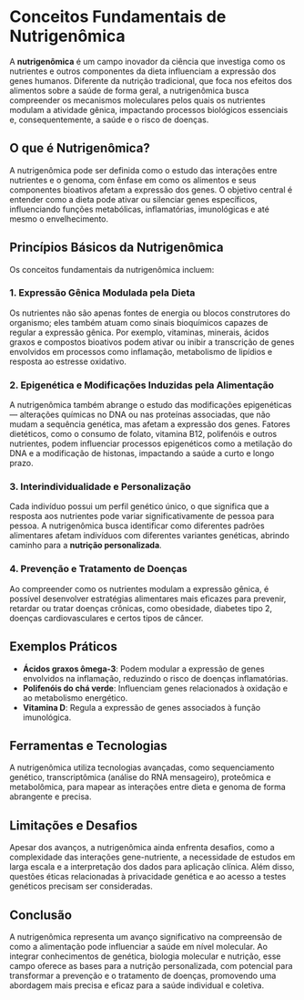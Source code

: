 
# Conceitos Fundamentais de Nutrigenômica

A **nutrigenômica** é um campo inovador da ciência que investiga como os nutrientes e outros componentes da dieta influenciam a expressão dos genes humanos. Diferente da nutrição tradicional, que foca nos efeitos dos alimentos sobre a saúde de forma geral, a nutrigenômica busca compreender os mecanismos moleculares pelos quais os nutrientes modulam a atividade gênica, impactando processos biológicos essenciais e, consequentemente, a saúde e o risco de doenças.

## O que é Nutrigenômica?

A nutrigenômica pode ser definida como o estudo das interações entre nutrientes e o genoma, com ênfase em como os alimentos e seus componentes bioativos afetam a expressão dos genes. O objetivo central é entender como a dieta pode ativar ou silenciar genes específicos, influenciando funções metabólicas, inflamatórias, imunológicas e até mesmo o envelhecimento.

## Princípios Básicos da Nutrigenômica

Os conceitos fundamentais da nutrigenômica incluem:

### 1. **Expressão Gênica Modulada pela Dieta**

Os nutrientes não são apenas fontes de energia ou blocos construtores do organismo; eles também atuam como sinais bioquímicos capazes de regular a expressão gênica. Por exemplo, vitaminas, minerais, ácidos graxos e compostos bioativos podem ativar ou inibir a transcrição de genes envolvidos em processos como inflamação, metabolismo de lipídios e resposta ao estresse oxidativo.

### 2. **Epigenética e Modificações Induzidas pela Alimentação**

A nutrigenômica também abrange o estudo das modificações epigenéticas — alterações químicas no DNA ou nas proteínas associadas, que não mudam a sequência genética, mas afetam a expressão dos genes. Fatores dietéticos, como o consumo de folato, vitamina B12, polifenóis e outros nutrientes, podem influenciar processos epigenéticos como a metilação do DNA e a modificação de histonas, impactando a saúde a curto e longo prazo.

### 3. **Interindividualidade e Personalização**

Cada indivíduo possui um perfil genético único, o que significa que a resposta aos nutrientes pode variar significativamente de pessoa para pessoa. A nutrigenômica busca identificar como diferentes padrões alimentares afetam indivíduos com diferentes variantes genéticas, abrindo caminho para a **nutrição personalizada**.

### 4. **Prevenção e Tratamento de Doenças**

Ao compreender como os nutrientes modulam a expressão gênica, é possível desenvolver estratégias alimentares mais eficazes para prevenir, retardar ou tratar doenças crônicas, como obesidade, diabetes tipo 2, doenças cardiovasculares e certos tipos de câncer.

## Exemplos Práticos

- **Ácidos graxos ômega-3**: Podem modular a expressão de genes envolvidos na inflamação, reduzindo o risco de doenças inflamatórias.
- **Polifenóis do chá verde**: Influenciam genes relacionados à oxidação e ao metabolismo energético.
- **Vitamina D**: Regula a expressão de genes associados à função imunológica.

## Ferramentas e Tecnologias

A nutrigenômica utiliza tecnologias avançadas, como sequenciamento genético, transcriptômica (análise do RNA mensageiro), proteômica e metabolômica, para mapear as interações entre dieta e genoma de forma abrangente e precisa.

## Limitações e Desafios

Apesar dos avanços, a nutrigenômica ainda enfrenta desafios, como a complexidade das interações gene-nutriente, a necessidade de estudos em larga escala e a interpretação dos dados para aplicação clínica. Além disso, questões éticas relacionadas à privacidade genética e ao acesso a testes genéticos precisam ser consideradas.

## Conclusão

A nutrigenômica representa um avanço significativo na compreensão de como a alimentação pode influenciar a saúde em nível molecular. Ao integrar conhecimentos de genética, biologia molecular e nutrição, esse campo oferece as bases para a nutrição personalizada, com potencial para transformar a prevenção e o tratamento de doenças, promovendo uma abordagem mais precisa e eficaz para a saúde individual e coletiva.
```
